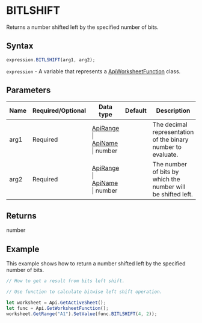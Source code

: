 # BITLSHIFT

Returns a number shifted left by the specified number of bits.

## Syntax

```javascript
expression.BITLSHIFT(arg1, arg2);
```

`expression` - A variable that represents a [ApiWorksheetFunction](../ApiWorksheetFunction.md) class.

## Parameters

| **Name** | **Required/Optional** | **Data type** | **Default** | **Description** |
| ------------- | ------------- | ------------- | ------------- | ------------- |
| arg1 | Required | [ApiRange](../../ApiRange/ApiRange.md) \| [ApiName](../../ApiName/ApiName.md) \| number |  | The decimal representation of the binary number to evaluate. |
| arg2 | Required | [ApiRange](../../ApiRange/ApiRange.md) \| [ApiName](../../ApiName/ApiName.md) \| number |  | The number of bits by which the number will be shifted left. |

## Returns

number

## Example

This example shows how to return a number shifted left by the specified number of bits.

```javascript editor-xlsx
// How to get a result from bits left shift.

// Use function to calculate bitwise left shift operation.

let worksheet = Api.GetActiveSheet();
let func = Api.GetWorksheetFunction();
worksheet.GetRange("A1").SetValue(func.BITLSHIFT(4, 2));
```
